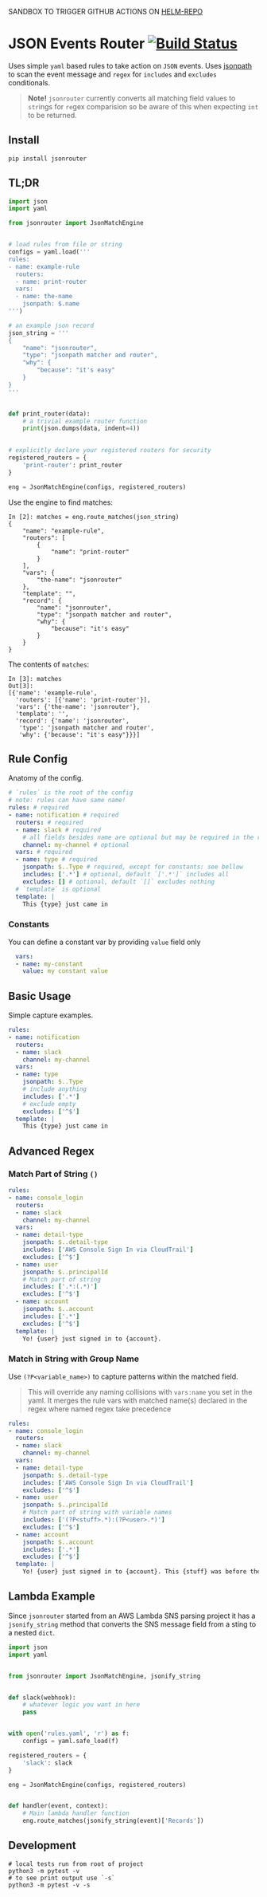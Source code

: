 SANDBOX TO TRIGGER GITHUB ACTIONS ON [HELM-REPO](https://github.com/Benbentwo/Helm-Repo)

# JSON Events Router [![Build Status](https://travis-ci.org/srhopkins/jsonrouter.svg?branch=master)](https://travis-ci.org/srhopkins/jsonrouter)

Uses simple `yaml` based rules to take action on `JSON` events. Uses [jsonpath](https://readthedocs.org/projects/jsonpath-rw/) to scan the event message and `regex` for `includes` and `excludes` conditionals.

> **Note!** `jsonrouter` currently converts all matching field values to `str`ings for `re`gex comparision so be aware of this when expecting `int` to be returned.

## Install

```
pip install jsonrouter
```

## TL;DR

```python
import json
import yaml

from jsonrouter import JsonMatchEngine


# load rules from file or string
configs = yaml.load('''
rules:
- name: example-rule
  routers: 
  - name: print-router
  vars:
  - name: the-name
    jsonpath: $.name
''')

# an example json record
json_string = '''
{
    "name": "jsonrouter",
    "type": "jsonpath matcher and router",
    "why": {
        "because": "it's easy"
    }
}
'''


def print_router(data):
    # a trivial example router function
    print(json.dumps(data, indent=4))
    

# explicitly declare your registered routers for security
registered_routers = {
    'print-router': print_router
}

eng = JsonMatchEngine(configs, registered_routers)
```

Use the engine to find matches:

```
In [2]: matches = eng.route_matches(json_string)
{
    "name": "example-rule",
    "routers": [
        {
            "name": "print-router"
        }
    ],
    "vars": {
        "the-name": "jsonrouter"
    },
    "template": "",
    "record": {
        "name": "jsonrouter",
        "type": "jsonpath matcher and router",
        "why": {
            "because": "it's easy"
        }
    }
}
```

The contents of `matches`:

```
In [3]: matches
Out[3]:
[{'name': 'example-rule',
  'routers': [{'name': 'print-router'}],
  'vars': {'the-name': 'jsonrouter'},
  'template': '',
  'record': {'name': 'jsonrouter',
   'type': 'jsonpath matcher and router',
   'why': {'because': "it's easy"}}}]

```

## Rule Config

Anatomy of the config.

```yaml
# `rules` is the root of the config
# note: rules can have same name!
rules: # required
- name: notification # required
  routers: # required
  - name: slack # required
    # all fields besides name are optional but may be required in the router
    channel: my-channel # optional
  vars: # required
  - name: type # required
    jsonpath: $..Type # required, except for constants: see bellow 
    includes: ['.*'] # optional, default `['.*']` includes all
    excludes: [] # optional, default `[]` excludes nothing
  # `template` is optional
  template: | 
    This {type} just came in
```

### Constants

You can define a constant var by providing `value` field only

```yaml
  vars:
  - name: my-constant
    value: my constant value
```

## Basic Usage

Simple capture examples. 

```yaml
rules:
- name: notification
  routers: 
  - name: slack
    channel: my-channel
  vars:
  - name: type
    jsonpath: $..Type
    # include anything
    includes: ['.*']
    # exclude empty
    excludes: ['^$']
  template: |
    This {type} just came in
```

## Advanced Regex

### Match Part of String `()`

```yaml
rules:
- name: console_login
  routers: 
  - name: slack
    channel: my-channel
  vars:
  - name: detail-type
    jsonpath: $..detail-type
    includes: ['AWS Console Sign In via CloudTrail']
    excludes: ['^$']
  - name: user
    jsonpath: $..principalId
    # Match part of string
    includes: ['.*:(.*)']
    excludes: ['^$']
  - name: account
    jsonpath: $..account
    includes: ['.*']
    excludes: ['^$']    
  template: |
    Yo! {user} just signed in to {account}.
```

### Match in String with Group Name

Use `(?P<variable_name>)` to capture patterns within the matched field.

> This will override any naming collisions with `vars:name` you set in the yaml. It merges the rule vars with matched name(s) declared in the regex where named regex take precedence

```yaml
rules:
- name: console_login
  routers: 
  - name: slack
    channel: my-channel
  vars:
  - name: detail-type
    jsonpath: $..detail-type
    includes: ['AWS Console Sign In via CloudTrail']
    excludes: ['^$']
  - name: user
    jsonpath: $..principalId
    # Match part of string with variable names
    includes: ['(?P<stuff>.*):(?P<user>.*)']
    excludes: ['^$']
  - name: account
    jsonpath: $..account
    includes: ['.*']
    excludes: ['^$']    
  template: |
    Yo! {user} just signed in to {account}. This {stuff} was before the user.
```

## Lambda Example

Since `jsonrouter` started from an AWS Lambda SNS parsing project it has a `jsonify_string` method that converts the SNS message field from a sting to a nested `dict`.

```python
import json
import yaml


from jsonrouter import JsonMatchEngine, jsonify_string


def slack(webhook):
    # whatever logic you want in here
    pass


with open('rules.yaml', 'r') as f:
    configs = yaml.safe_load(f)

registered_routers = {
    'slack': slack
}

eng = JsonMatchEngine(configs, registered_routers)


def handler(event, context):
    # Main lambda handler function
    eng.route_matches(jsonify_string(event)['Records'])

```

## Development

```
# local tests run from root of project
python3 -m pytest -v
# to see print output use `-s`
python3 -m pytest -v -s
```
